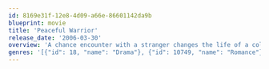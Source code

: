 ```yaml
---
id: 8169e31f-12e8-4d09-a66e-86601142da9b
blueprint: movie
title: 'Peaceful Warrior'
release_date: '2006-03-30'
overview: 'A chance encounter with a stranger changes the life of a college gymnast.'
genres: '[{"id": 18, "name": "Drama"}, {"id": 10749, "name": "Romance"}]'
---
```

